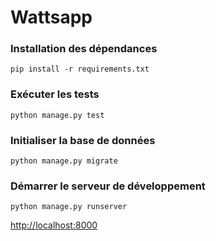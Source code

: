 # Wattsapp

### Installation des dépendances

```
pip install -r requirements.txt
```

### Exécuter les tests

```
python manage.py test
```
### Initialiser la base de données

```
python manage.py migrate
```

### Démarrer le serveur de développement

```
python manage.py runserver
```

[http://localhost:8000](http://localhost:8000)